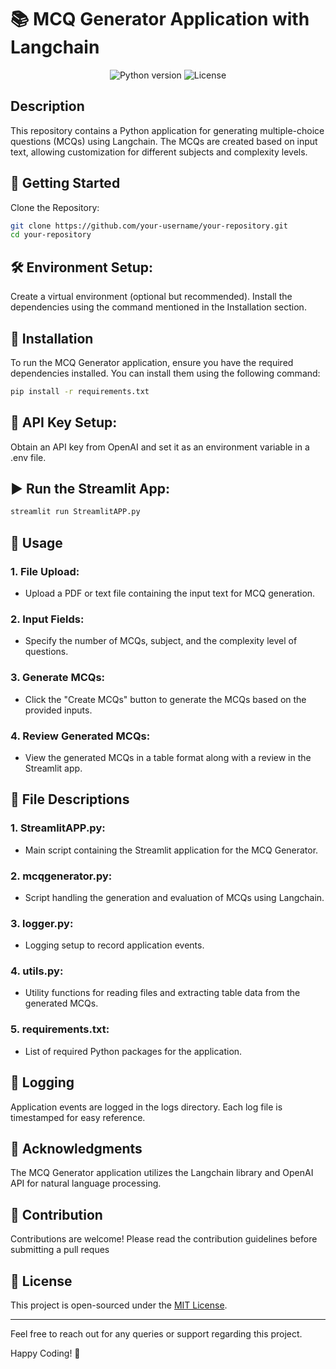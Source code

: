 # 📚 MCQ Generator Application with Langchain

<p align="center">
  <img src="https://img.shields.io/badge/python-3.10+-blue.svg" alt="Python version" />
  <img src="https://img.shields.io/badge/license-MIT-green.svg" alt="License" />
</p>

## Description

This repository contains a Python application for generating multiple-choice questions (MCQs) using Langchain. The MCQs are created based on input text, allowing customization for different subjects and complexity levels.

## 🎯 Getting Started

Clone the Repository:

```bash
git clone https://github.com/your-username/your-repository.git
cd your-repository
```

## 🛠️ Environment Setup:

Create a virtual environment (optional but recommended).
Install the dependencies using the command mentioned in the Installation section.

## 🚀 Installation

To run the MCQ Generator application, ensure you have the required dependencies installed. You can install them using the following command:

```bash
pip install -r requirements.txt
```

## 🔑 API Key Setup:

Obtain an API key from OpenAI and set it as an environment variable in a .env file.

## ▶️ Run the Streamlit App:

```bash
streamlit run StreamlitAPP.py
```

## 🚀 Usage

### 1. File Upload:

- Upload a PDF or text file containing the input text for MCQ generation.

### 2. Input Fields:

- Specify the number of MCQs, subject, and the complexity level of questions.

### 3. Generate MCQs:

- Click the "Create MCQs" button to generate the MCQs based on the provided inputs.

### 4. Review Generated MCQs:

- View the generated MCQs in a table format along with a review in the Streamlit app.

## 📁 File Descriptions

### 1. StreamlitAPP.py:

- Main script containing the Streamlit application for the MCQ Generator.

### 2. mcqgenerator.py:

- Script handling the generation and evaluation of MCQs using Langchain.

### 3. logger.py:

- Logging setup to record application events.

### 4. utils.py:

- Utility functions for reading files and extracting table data from the generated MCQs.

### 5. requirements.txt:

- List of required Python packages for the application.

## 📝 Logging

Application events are logged in the logs directory. Each log file is timestamped for easy reference.

## 🙌 Acknowledgments

The MCQ Generator application utilizes the Langchain library and OpenAI API for natural language processing.

## 🤝 Contribution

Contributions are welcome! Please read the contribution guidelines before submitting a pull reques

## 📄 License

This project is open-sourced under the [MIT License](LICENSE).

---

Feel free to reach out for any queries or support regarding this project.

Happy Coding! 🚀
